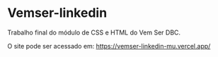 # Vemser-linkedin
Trabalho final do módulo de CSS e HTML do Vem Ser DBC.

O site pode ser acessado em: https://vemser-linkedin-mu.vercel.app/
